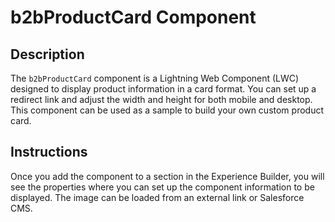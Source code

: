 # b2bProductCard Component

## Description
The `b2bProductCard` component is a Lightning Web Component (LWC) designed to display product information in a card format. You can set up a redirect link and adjust the width and height for both mobile and desktop. This component can be used as a sample to build your own custom product card.

## Instructions
Once you add the component to a section in the Experience Builder, you will see the properties where you can set up the component information to be displayed. The image can be loaded from an external link or Salesforce CMS.